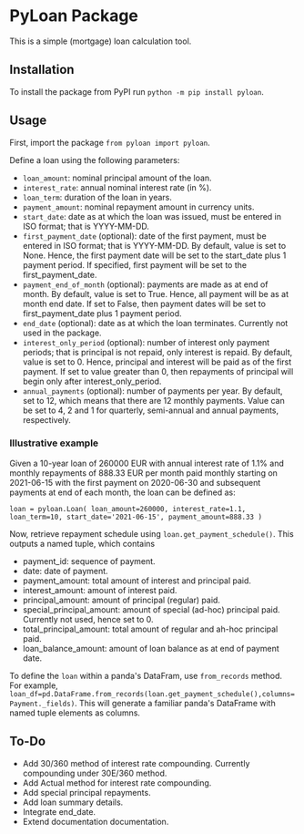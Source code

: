 # PyLoan Package

This is a simple (mortgage) loan calculation tool.

## Installation

To install the package from PyPI run `python -m pip install pyloan`.

## Usage

First, import the package `from pyloan import pyloan`.

Define a loan using the following parameters:
* `loan_amount`: nominal principal amount of the loan.
* `interest_rate`: annual nominal interest rate (in %).
* `loan_term`: duration of the loan in years.
* `payment_amount`: nominal repayment amount in currency units.
* `start_date`: date as at which the loan was issued, must be entered in ISO format; that is YYYY-MM-DD.
* `first_payment_date` (optional): date of the first payment, must be entered in ISO format; that is YYYY-MM-DD. By default, value is set to None. Hence, the first payment date will be set to the start_date plus 1 payment period. If specified, first payment will be set to the first_payment_date.
* `payment_end_of_month` (optional): payments are made as at end of month. By default, value is set to True. Hence, all payment will be as at month end date. If set to False, then payment dates will be set to first_payment_date plus 1 payment period.
* `end_date` (optional): date as at which the loan terminates. Currently not used in the package.
* `interest_only_period` (optional): number of interest only payment periods; that is principal is not repaid, only interest is repaid. By default, value is set to 0. Hence, principal and interest will be paid as of the first payment. If set to value greater than 0, then repayments of principal will begin only after interest_only_period.
* `annual_payments` (optional): number of payments per year. By default, set to 12, which means that there are 12 monthly payments. Value can be set to 4, 2 and 1 for quarterly, semi-annual and annual payments, respectively.

### Illustrative example

Given a 10-year loan of 260000 EUR with annual interest rate of 1.1% and monthly repayments of 888.33 EUR per month paid monthly starting on 2021-06-15 with the first payment on 2020-06-30 and subsequent payments at end of each month, the loan can be defined as:

`loan = pyloan.Loan(
  loan_amount=260000,
  interest_rate=1.1,
  loan_term=10,
  start_date='2021-06-15',
  payment_amount=888.33
  )`

Now, retrieve repayment schedule using `loan.get_payment_schedule()`. This outputs a named tuple, which contains

* payment_id: sequence of payment.
* date: date of payment.
* payment_amount: total amount of interest and principal paid.
* interest_amount: amount of interest paid.
* principal_amount: amount of principal (regular) paid.
* special_principal_amount: amount of special (ad-hoc) principal paid. Currently not used, hence set to 0.
* total_principal_amount: total amount of regular and ah-hoc principal paid.
* loan_balance_amount: amount of loan balance as at end of payment date.

To define the `loan` within a panda's DataFram, use `from_records` method. For example, `loan_df=pd.DataFrame.from_records(loan.get_payment_schedule(),columns=Payment._fields)`. This will generate a familiar panda's DataFrame with named tuple elements as columns.

## To-Do

* Add 30/360 method of interest rate compounding. Currently compounding under 30E/360 method.
* Add Actual method for interest rate compounding.
* Add special principal repayments.
* Add loan summary details.
* Integrate end_date.
* Extend documentation documentation.
